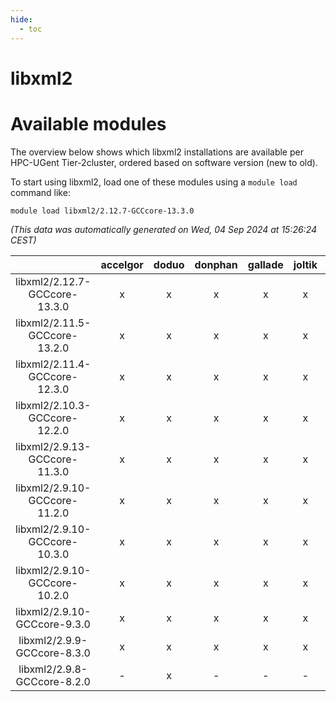 ```yaml
---
hide:
  - toc
---
```


libxml2
=======

# Available modules


The overview below shows which libxml2 installations are available per HPC-UGent Tier-2cluster, ordered based on software version (new to old).

To start using libxml2, load one of these modules using a `module load` command like:

```shell
module load libxml2/2.12.7-GCCcore-13.3.0
```

*(This data was automatically generated on Wed, 04 Sep 2024 at 15:26:24 CEST)*  

| |accelgor|doduo|donphan|gallade|joltik|shinx|skitty|
| :---: | :---: | :---: | :---: | :---: | :---: | :---: | :---: |
|libxml2/2.12.7-GCCcore-13.3.0|x|x|x|x|x|x|x|
|libxml2/2.11.5-GCCcore-13.2.0|x|x|x|x|x|x|x|
|libxml2/2.11.4-GCCcore-12.3.0|x|x|x|x|x|x|x|
|libxml2/2.10.3-GCCcore-12.2.0|x|x|x|x|x|x|x|
|libxml2/2.9.13-GCCcore-11.3.0|x|x|x|x|x|x|x|
|libxml2/2.9.10-GCCcore-11.2.0|x|x|x|x|x|x|x|
|libxml2/2.9.10-GCCcore-10.3.0|x|x|x|x|x|-|x|
|libxml2/2.9.10-GCCcore-10.2.0|x|x|x|x|x|-|x|
|libxml2/2.9.10-GCCcore-9.3.0|x|x|x|x|x|-|x|
|libxml2/2.9.9-GCCcore-8.3.0|x|x|x|x|x|-|x|
|libxml2/2.9.8-GCCcore-8.2.0|-|x|-|-|-|-|-|
